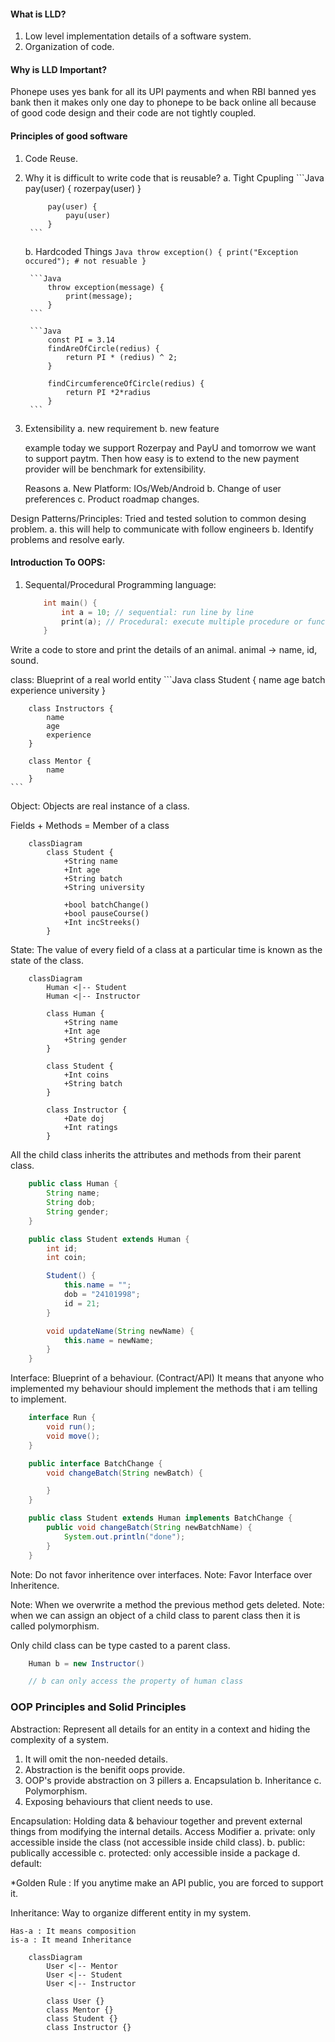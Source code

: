 #### What is  LLD?

1. Low level implementation details of a software system.
2. Organization of code.

#### Why is LLD Important?

Phonepe uses yes bank for all its UPI payments and when RBI banned yes bank then it makes only one day to phonepe to be back online all because of good code design and their code are not tightly coupled.

#### Principles of good software

1. Code Reuse.
2. Why it is difficult to write code that is reusable?
    a. Tight Cpupling
        ```Java
            pay(user) {
                rozerpay(user)
            }

            pay(user) {
                payu(user)
            }
        ```
    b. Hardcoded Things
        ```Java
            throw exception() {
                print("Exception occured"); # not resuable
            }
        ```

        ```Java
            throw exception(message) {
                print(message);
            }
        ```

        ```Java
            const PI = 3.14
            findAreOfCircle(redius) {
                return PI * (redius) ^ 2;
            }

            findCircumferenceOfCircle(redius) {
                return PI *2*radius
            }
        ```
3. Extensibility
    a. new requirement
    b. new feature

    example today we support Rozerpay and PayU and tomorrow we want to support paytm. Then how easy is to extend to the new payment provider will be benchmark for extensibility.

    Reasons
        a. New Platform: IOs/Web/Android
        b. Change of user preferences
        c. Product roadmap changes.

Design Patterns/Principles: Tried and tested solution to common desing problem.
    a. this will help to communicate with follow engineers
    b. Identify problems and resolve early.

#### Introduction To OOPS:

1. Sequental/Procedural Programming language:
    ```c++
        int main() {
            int a = 10; // sequential: run line by line
            print(a); // Procedural: execute multiple procedure or function.
        }
    ```

Write a code to store and print the details of an animal.
    animal -> name, id, sound.

class: Blueprint of a real world entity
    ```Java
        class Student {
            name
            age
            batch
            experience
            university
        }

        class Instructors {
            name
            age
            experience
        }

        class Mentor {
            name
        }
    ```

Object: Objects are real instance of a class.

Fields + Methods = Member of a class


```mermaid
    classDiagram
        class Student {
            +String name
            +Int age
            +String batch
            +String university

            +bool batchChange()
            +bool pauseCourse()
            +Int incStreeks()
        }
```

State: The value of every field of a class at a particular time is known as the state of the class.

```mermaid
    classDiagram
        Human <|-- Student
        Human <|-- Instructor

        class Human {
            +String name
            +Int age
            +String gender
        }

        class Student { 
            +Int coins
            +String batch
        }

        class Instructor {
            +Date doj
            +Int ratings
        }
```
All the child class inherits the attributes and methods from their parent class.

```Java
    public class Human {
        String name;
        String dob;
        String gender;
    }

    public class Student extends Human {
        int id;
        int coin;

        Student() {
            this.name = "";
            dob = "24101998";
            id = 21;
        }

        void updateName(String newName) {
            this.name = newName;
        }
    }
```

Interface: Blueprint of a behaviour. (Contract/API)
It means that anyone who implemented my behaviour should implement the methods that i am telling to implement.

```Java
    interface Run {
        void run();
        void move();
    }

    public interface BatchChange {
        void changeBatch(String newBatch) {

        }
    }

    public class Student extends Human implements BatchChange {
        public void changeBatch(String newBatchName) {
            System.out.println("done");
        }
    }
```

Note: Do not favor inheritence over interfaces.
Note: Favor Interface over Inheritence.

Note: When we overwrite a method the previous method gets deleted.
Note: when we can assign an object of a child class to parent class then it is called polymorphism.

Only child class can be type casted to a parent class.
```Java
    Human b = new Instructor()

    // b can only access the property of human class
```

### OOP Principles and Solid Principles

Abstraction: Represent all details for an entity in a context and hiding the complexity of a system.
1. It will omit the non-needed details.
2. Abstraction is the benifit oops provide.
3. OOP's provide abstraction on 3 pillers
    a. Encapsulation
    b. Inheritance
    c. Polymorphism.
4. Exposing behaviours that client needs to use.

Encapsulation: Holding data & behaviour together and prevent external things from modifying the internal details.
    Access Modifier
        a. private: only accessible inside the class (not accessible inside child class).
        b. public: publically accessible
        c. protected: only accessible inside a package
        d. default:

*Golden Rule : If you anytime make an API public, you are forced to support it.

Inheritance: Way to organize different entity in my system.

    Has-a : It means composition
    is-a : It meand Inheritance

```mermaid
    classDiagram
        User <|-- Mentor
        User <|-- Student
        User <|-- Instructor
        
        class User {}
        class Mentor {}
        class Student {}
        class Instructor {}
```
